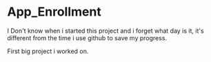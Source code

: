# App_Enrollment

I Don't know when i started this project and i forget what day is it, it's different from the time i use github to save my progress.

First big project i worked on.
